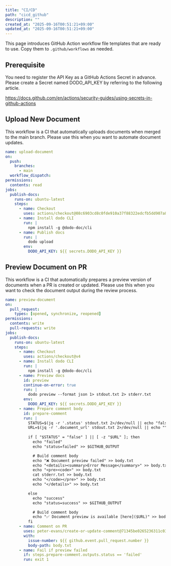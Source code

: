 ```yaml
---
title: "CI/CD"
path: "cicd_github"
description: ""
created_at: "2025-09-16T00:51:21+09:00"
updated_at: "2025-09-16T00:51:21+09:00"
---
```


This page introduces GitHub Action workflow file templates that are ready to use.
Copy them to `.github/workflows` as needed.

## Prerequisite
You need to register the API Key as a GitHub Actions Secret in advance.
Please create a Secret named DODO_API_KEY by referring to the following article.

https://docs.github.com/en/actions/security-guides/using-secrets-in-github-actions

## Upload New Document
This workflow is a CI that automatically uploads documents when merged to the main branch.
Please use this when you want to automate document updates.

```yaml
name: upload-document
on:
  push:
    branches:
      - main
  workflow_dispatch:
permissions:
  contents: read
jobs: 
  publish-docs:
    runs-on: ubuntu-latest
    steps:
      - name: Checkout
        uses: actions/checkout@08c6903cd8c0fde910a37f88322edcfb5dd907a8  # v5.0.0
      - name: Install dodo CLI
        run: |
          npm install -g @dodo-doc/cli
      - name: Publish docs
        run: |
          dodo upload
        env:
          DODO_API_KEY: ${{ secrets.DODO_API_KEY }}
```

## Preview Document on PR
This workflow is a CI that automatically prepares a preview version of documents when a PR is created or updated.
Please use this when you want to check the document output during the review process.

```yaml
name: preview-document
on:
  pull_request:
    types: [opened, synchronize, reopened]
permissions:
  contents: write
  pull-requests: write
jobs: 
  publish-docs:
    runs-on: ubuntu-latest
    steps:
      - name: Checkout
        uses: actions/checkout@v4
      - name: Install dodo CLI
        run: |
          npm install -g @dodo-doc/cli
      - name: Preview docs
        id: preview
        continue-on-error: true
        run: |
          dodo preview --format json 1> stdout.txt 2> stderr.txt
        env:
          DODO_API_KEY: ${{ secrets.DODO_API_KEY }}
      - name: Prepare comment body
        id: prepare-comment
        run: |
          STATUS=$(jq -r '.status' stdout.txt 2>/dev/null || echo "false")
          URL=$(jq -r '.document_url' stdout.txt 2>/dev/null || echo "")
      
          if [ "$STATUS" = "false" ] || [ -z "$URL" ]; then
            echo "failed"
            echo "status=failed" >> $GITHUB_OUTPUT

            # Build comment body
            echo "❌ Document preview failed" >> body.txt
            echo "<details><summary>Error Message</summary>" >> body.txt
            echo "<pre><code>" >> body.txt
            cat stderr.txt >> body.txt
            echo "</code></pre>" >> body.txt
            echo "</details>" >> body.txt

          else
            echo "success"
            echo "status=success" >> $GITHUB_OUTPUT

            # Build comment body
            echo "✅ Document preview is available [here]($URL)" >> body.txt
          fi
      - name: Comment on PR
        uses: peter-evans/create-or-update-comment@71345be0265236311c031f5c7866368bd1eff043 # v4.0.0
        with:
          issue-number: ${{ github.event.pull_request.number }}
          body-path: body.txt
      - name: Fail if preview failed
        if: steps.prepare-comment.outputs.status == 'failed'
        run: exit 1
```

